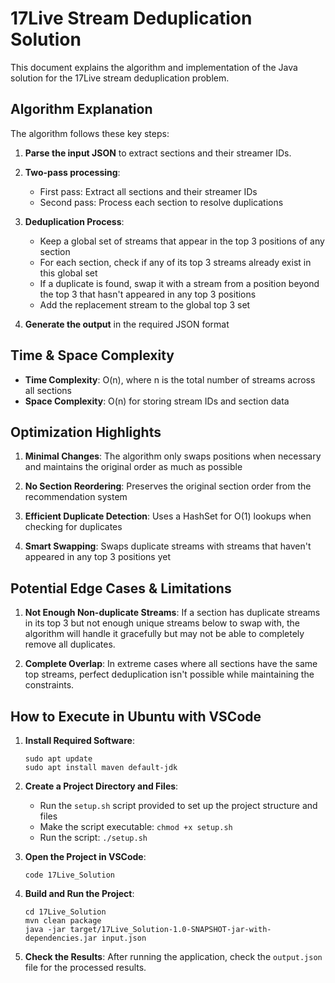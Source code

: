 # 17Live Stream Deduplication Solution

This document explains the algorithm and implementation of the Java solution for the 17Live stream deduplication problem.

## Algorithm Explanation

The algorithm follows these key steps:

1. **Parse the input JSON** to extract sections and their streamer IDs.

2. **Two-pass processing**:
   - First pass: Extract all sections and their streamer IDs
   - Second pass: Process each section to resolve duplications

3. **Deduplication Process**:
   - Keep a global set of streams that appear in the top 3 positions of any section
   - For each section, check if any of its top 3 streams already exist in this global set
   - If a duplicate is found, swap it with a stream from a position beyond the top 3 that hasn't appeared in any top 3 positions
   - Add the replacement stream to the global top 3 set

4. **Generate the output** in the required JSON format

## Time & Space Complexity

- **Time Complexity**: O(n), where n is the total number of streams across all sections
- **Space Complexity**: O(n) for storing stream IDs and section data

## Optimization Highlights

1. **Minimal Changes**: The algorithm only swaps positions when necessary and maintains the original order as much as possible

2. **No Section Reordering**: Preserves the original section order from the recommendation system

3. **Efficient Duplicate Detection**: Uses a HashSet for O(1) lookups when checking for duplicates

4. **Smart Swapping**: Swaps duplicate streams with streams that haven't appeared in any top 3 positions yet

## Potential Edge Cases & Limitations

1. **Not Enough Non-duplicate Streams**: If a section has duplicate streams in its top 3 but not enough unique streams below to swap with, the algorithm will handle it gracefully but may not be able to completely remove all duplicates.

2. **Complete Overlap**: In extreme cases where all sections have the same top streams, perfect deduplication isn't possible while maintaining the constraints.

## How to Execute in Ubuntu with VSCode

1. **Install Required Software**:
   ```
   sudo apt update
   sudo apt install maven default-jdk
   ```

2. **Create a Project Directory and Files**:
   - Run the `setup.sh` script provided to set up the project structure and files
   - Make the script executable: `chmod +x setup.sh`
   - Run the script: `./setup.sh`

3. **Open the Project in VSCode**:
   ```
   code 17Live_Solution
   ```

4. **Build and Run the Project**:
   ```
   cd 17Live_Solution
   mvn clean package
   java -jar target/17Live_Solution-1.0-SNAPSHOT-jar-with-dependencies.jar input.json
   ```

5. **Check the Results**:
   After running the application, check the `output.json` file for the processed results.